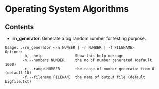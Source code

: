 # Operating System Algorithms

## Contents

- **rn_generator**: Generate a big random number for testing purpose.
```
Usage: .\rn_generator <-n NUMBER | -r NUMBER | -f FILENAME>
Options:
        -h,--help               Show this help message
        -n,--numbers NUMBER     the no of number generated (default 1000)
        -r,--range NUMBER       the range of number generated from 0 (default 10)
        -f,--filename FILENAME  the name of output file (default bigfile.txt)
```
